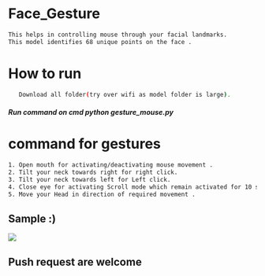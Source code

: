 # Face_Gesture        
                     
                     
```bash              
This helps in controlling mouse through your facial landmarks.  
This model identifies 68 unique points on the face .                                             
```           
# How to run                       
```bash                              
   Download all folder(try over wifi as model folder is large).                                                    
```      
##### Run command on cmd  python gesture_mouse.py           
   
# command for gestures                        
```bash
1. Open mouth for activating/deactivating mouse movement .      
2. Tilt your neck towards right for right click.            
3. Tilt your neck towards left for Left click. 
4. Close eye for activating Scroll mode which remain activated for 10 seconds.
5. Move your Head in direction of required movement .        
```

## Sample :)
<img src="Sample/example.gif">   
                        
## Push request are welcome     
  
     

